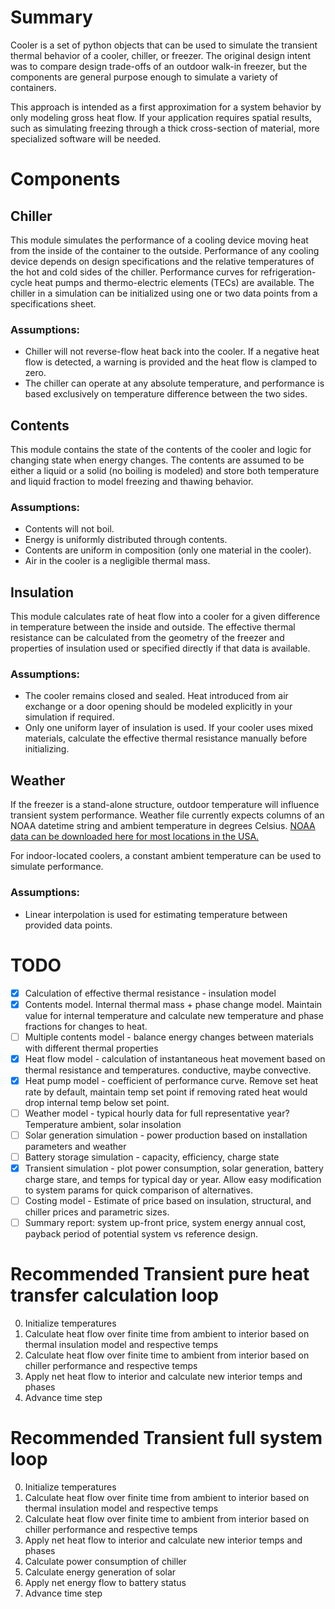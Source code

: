 # Summary
Cooler is a set of python objects that can be used to simulate the transient thermal behavior of a cooler, chiller, or freezer. The original design intent was to compare design trade-offs of an outdoor walk-in freezer, but the components are general purpose enough to simulate a variety of containers.

This approach is intended as a first approximation for a system behavior by only modeling gross heat flow. If your application requires spatial results, such as simulating freezing through a thick cross-section of material, more specialized software will be needed.

# Components
## Chiller
This module simulates the performance of a cooling device moving heat from the inside of the container to the outside. Performance of any cooling device depends on design specifications and the relative temperatures of the hot and cold sides of the chiller. Performance curves for refrigeration-cycle heat pumps and thermo-electric elements (TECs) are available. The chiller in a simulation can be initialized using one or two data points from a specifications sheet.

### Assumptions:
* Chiller will not reverse-flow heat back into the cooler. If a negative heat flow is detected, a warning is provided and the heat flow is clamped to zero.
* The chiller can operate at any absolute temperature, and performance is based exclusively on temperature difference between the two sides.

## Contents
This module contains the state of the contents of the cooler and logic for changing state when energy changes. The contents are assumed to be either a liquid or a solid (no boiling is modeled) and store both temperature and liquid fraction to model freezing and thawing behavior.

### Assumptions:
* Contents will not boil.
* Energy is uniformly distributed through contents.
* Contents are uniform in composition (only one material in the cooler).
* Air in the cooler is a negligible thermal mass.

## Insulation
This module calculates rate of heat flow into a cooler for a given difference in temperature between the inside and outside. The effective thermal resistance can be calculated from the geometry of the freezer and properties of insulation used or specified directly if that data is available.

### Assumptions:
* The cooler remains closed and sealed. Heat introduced from air exchange or a door opening should be modeled explicitly in your simulation if required.
* Only one uniform layer of insulation is used. If your cooler uses mixed materials, calculate the effective thermal resistance manually before initializing.

## Weather
If the freezer is a stand-alone structure, outdoor temperature will influence transient system performance. Weather file currently expects columns of an NOAA datetime string and ambient temperature in degrees Celsius. <a href="https://www.ncei.noaa.gov/access/search/data-search/normals-hourly-2006-2020?dataTypes=HLY-TEMP-NORMAL&startDate=2021-12-31T23:00:00&endDate=2021-12-31T23:00:59">NOAA data can be downloaded here for most locations in the USA.</a>

For indoor-located coolers, a constant ambient temperature can be used to simulate performance.

### Assumptions:
* Linear interpolation is used for estimating temperature between provided data points.

# TODO

- [x] Calculation of effective thermal resistance - insulation model
- [x] Contents model. Internal thermal mass + phase change model. Maintain value for internal temperature and calculate new temperature and phase fractions for changes to heat.
- [ ] Multiple contents model - balance energy changes between materials with different thermal properties
- [x] Heat flow model - calculation of instantaneous heat movement based on thermal resistance and temperatures. conductive, maybe convective.
- [x] Heat pump model - coefficient of performance curve. Remove set heat rate by default, maintain temp set point if removing rated heat would drop internal temp below set point.
- [ ] Weather model - typical hourly data for full representative year? Temperature ambient, solar insolation
- [ ] Solar generation simulation - power production based on installation parameters and weather
- [ ] Battery storage simulation - capacity, efficiency, charge state
- [x] Transient simulation - plot power consumption, solar generation, battery charge stare, and  temps for typical day or year. Allow easy modification to system params for quick comparison of alternatives.
- [ ] Costing model - Estimate of price based on insulation, structural, and chiller prices and parametric sizes.
- [ ] Summary report: system up-front price, system energy annual cost, payback period of potential system vs reference design.

# Recommended Transient pure heat transfer calculation loop
0. Initialize temperatures
1. Calculate heat flow over finite time from ambient to interior based on thermal insulation model and respective temps
2. Calculate heat flow over finite time to ambient from interior based on chiller performance and respective temps
3. Apply net heat flow to interior and calculate new interior temps and phases
4. Advance time step

# Recommended Transient full system loop
0. Initialize temperatures
1. Calculate heat flow over finite time from ambient to interior based on thermal insulation model and respective temps
2. Calculate heat flow over finite time to ambient from interior based on chiller performance and respective temps
3. Apply net heat flow to interior and calculate new interior temps and phases
5. Calculate power consumption of chiller
6. Calculate energy generation of solar
7. Apply net energy flow to battery status
8. Advance time step
